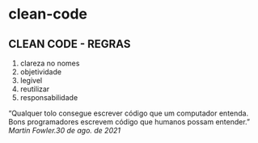 # clean-code

## CLEAN CODE - REGRAS

<ol>
    <li>clareza no nomes</li>
    <li>objetividade</li>
    <li>legivel</li>
    <li>reutilizar</li>
    <li>responsabilidade</li>
</ol>

<p>
“Qualquer tolo consegue escrever código que um computador entenda. Bons programadores escrevem código que humanos possam entender.”<br>
<i>Martin Fowler.30 de ago. de 2021</i>
</p>